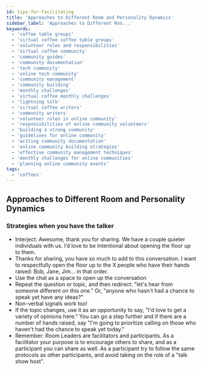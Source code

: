 ```yaml
---
id: tips-for-facilitating
title: 'Approaches to Different Room and Personality Dynamics'
sidebar_label: 'Approaches to Different Roo...'
keywords:
  - 'coffee table groups'
  - 'virtual coffee coffee table groups'
  - 'volunteer roles and responsibilities'
  - 'virtual coffee community'
  - 'community guides'
  - 'community documentation'
  - 'tech community'
  - 'online tech community'
  - 'community management'
  - 'community building'
  - 'monthly challenges'
  - 'virtual coffee monthly challenges'
  - 'lightning talk'
  - 'virtual coffee writers'
  - 'community writers'
  - 'volunteer roles in online community'
  - 'responsibilities of online community volunteers'
  - 'building a strong community'
  - 'guidelines for online community'
  - 'writing community documentation'
  - 'online community building strategies'
  - 'effective community management techniques'
  - 'monthly challenges for online communities'
  - 'planning online community events'
tags:
  - 'coffees'
---
```


## Approaches to Different Room and Personality Dynamics

### Strategies when you have the talker

- Interject: Awesome, thank you for sharing. We have a couple quieter individuals with us. I’d love to be intentional about opening the floor up to them.
- Thanks for sharing, you have so much to add to this conversation. I want to respectfully open the floor up to the X people who have their hands raised: Bob, Jane, Jim… in that order.
- Use the chat as a space to open up the conversation
- Repeat the question or topic, and then redirect: "let's hear from someone different on this one." Or, "anyone who hasn't had a chance to speak yet have any ideas?"
- Non-verbal signals work too!
- If the topic changes, use it as an opportunity to say, "I'd love to get a variety of opinions here." You can go a step further and if there are a number of hands raised, say "I'm going to prioritize calling on those who haven't had the chance to speak yet today."
- Remember: Room Leaders are facilitators and participants. As a facilitator your purpose is to encourage others to share, and as a participant you can share as well. As a participant try to follow the same protocols as other participants, and avoid taking on the role of a "talk show host".
